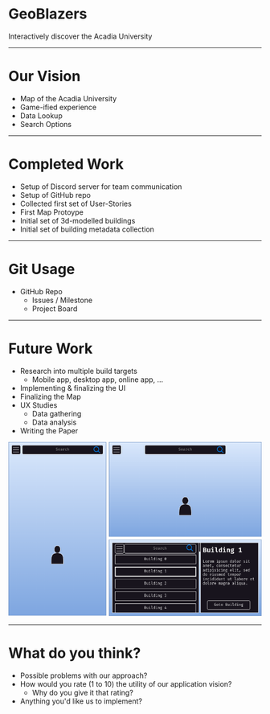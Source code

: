 # GeoBlazers

Interactively discover the Acadia University

---

# Our Vision

* Map of the Acadia University
* Game-ified experience
* Data Lookup
* Search Options

---

# Completed Work

* Setup of Discord server for team communication
* Setup of GitHub repo
* Collected first set of User-Stories
* First Map Protoype
* Initial set of 3d-modelled buildings
* Initial set of building metadata collection

---

# Git Usage

* GitHub Repo
  * Issues / Milestone
  * Project Board

---

# Future Work

* Research into multiple build targets
  * Mobile app, desktop app, online app, ...
* Implementing & finalizing the UI
* Finalizing the Map
* UX Studies
  * Data gathering
  * Data analysis
* Writing the Paper

![ui mockup](./rsc/ui-mockups-dark.png)

---

# What do you think?

* Possible problems with our approach?
* How would you rate (1 to 10) the utility of our application vision?
  * Why do you give it that rating?
* Anything you'd like us to implement?
